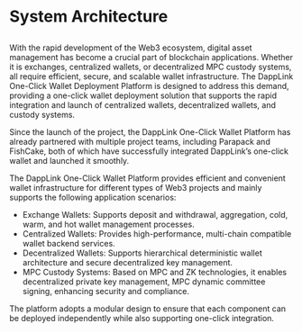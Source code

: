 # System Architecture 

##

With the rapid development of the Web3 ecosystem, digital asset management has become a crucial part of blockchain applications. Whether it is exchanges, centralized wallets, or decentralized MPC custody systems, all require efficient, secure, and scalable wallet infrastructure. The DappLink One-Click Wallet Deployment Platform is designed to address this demand, providing a one-click wallet deployment solution that supports the rapid integration and launch of centralized wallets, decentralized wallets, and custody systems.

Since the launch of the project, the DappLink One-Click Wallet Platform has already partnered with multiple project teams, including Parapack and FishCake, both of which have successfully integrated DappLink’s one-click wallet and launched it smoothly.

The DappLink One-Click Wallet Platform provides efficient and convenient wallet infrastructure for different types of Web3 projects and mainly supports the following application scenarios:

- Exchange Wallets: Supports deposit and withdrawal, aggregation, cold, warm, and hot wallet management processes.
- Centralized Wallets: Provides high-performance, multi-chain compatible wallet backend services.
- Decentralized Wallets: Supports hierarchical deterministic wallet architecture and secure decentralized key management.
- MPC Custody Systems: Based on MPC and ZK technologies, it enables decentralized private key management, MPC dynamic committee signing, enhancing security and compliance.

The platform adopts a modular design to ensure that each component can be deployed independently while also supporting one-click integration.

